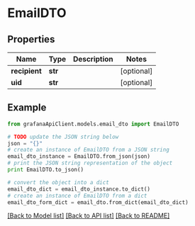 # EmailDTO


## Properties
Name | Type | Description | Notes
------------ | ------------- | ------------- | -------------
**recipient** | **str** |  | [optional] 
**uid** | **str** |  | [optional] 

## Example

```python
from grafanaApiClient.models.email_dto import EmailDTO

# TODO update the JSON string below
json = "{}"
# create an instance of EmailDTO from a JSON string
email_dto_instance = EmailDTO.from_json(json)
# print the JSON string representation of the object
print EmailDTO.to_json()

# convert the object into a dict
email_dto_dict = email_dto_instance.to_dict()
# create an instance of EmailDTO from a dict
email_dto_form_dict = email_dto.from_dict(email_dto_dict)
```
[[Back to Model list]](../README.md#documentation-for-models) [[Back to API list]](../README.md#documentation-for-api-endpoints) [[Back to README]](../README.md)


